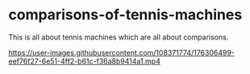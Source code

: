 # comparisons-of-tennis-machines
This is all about tennis machines which are all about comparisons.  


https://user-images.githubusercontent.com/108371774/176306499-eef76f27-6e51-4ff2-b61c-f36a8b9414a1.mp4

